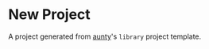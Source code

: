 # New Project

A project generated from [aunty](https://github.com/abcnews/aunty)'s `library` project template.
